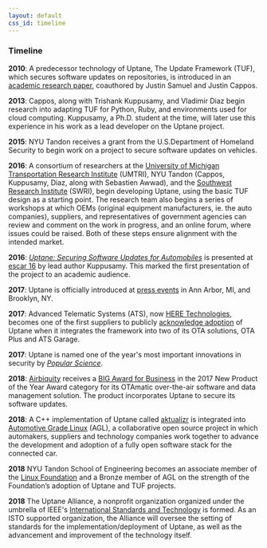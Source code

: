 ```yaml
---
layout: default
css_id: timeline
---
```


### Timeline

**2010**:  A predecessor technology of Uptane, The Update Framework (TUF), which
secures software updates on repositories, is introduced in an [academic research paper](papers/samuel_ccs_2010.pdf),
coauthored by Justin Samuel and Justin Cappos.

**2013**:  Cappos, along with Trishank Kuppusamy, and Vladimir Diaz begin research
into adapting TUF for Python, Ruby, and environments used
for cloud computing.  Kuppusamy, a Ph.D. student at the time, will later
use this experience in his work as a lead developer on the Uptane project.

**2015**: NYU Tandon receives a grant from the U.S.Department of Homeland Security
to begin work on a project to secure software updates on vehicles.

**2016**: A consortium of researchers at the [University of Michigan
Transportation Research Institute](http://www.umtri.umich.edu/) (UMTRI), NYU Tandon
(Cappos, Kuppusamy, Diaz, along with Sebastien Awwad), and the
[Southwest Research Institute](https://www.swri.org/) (SWRI),
begin developing Uptane, using the basic TUF design as a starting point. The research
team also begins a series of workshops at which OEMs (original equipment manufacturers,
ie. the auto companies), suppliers, and representatives of government agencies can
review and comment on the work in progress, and an online forum, where issues
could be raised. Both of these steps ensure alignment with
the intended market.

**2016**: [*Uptane: Securing Software Updates for Automobiles*](papers/kuppusamy_escar_16.pdf)
is presented at [escar 16](https://www.escar.info/escar-europe/history.html) by
lead author Kuppusamy. This
marked the first presentation of the project to an academic audience.

**2017**: Uptane is officially introduced at [press events](https://www.forbes.com/sites/leemathews/2017/01/19/uptane-will-protect-your-connected-car-from-hackers/#233b99d019be) in Ann Arbor, MI, and Brooklyn, NY.

**2017**: Advanced Telematic Systems (ATS), now [HERE Technologies](https://www.here.com/en),
becomes one of the first suppliers to publicly [acknowledge adoption](http://www.autoconnectedcar.com/2017/06/connected-car-news-marvell-telit-att-ats-continental-toyota-marvel-safe-drive-systems-cast-car2go-trimble/) of Uptane when it integrates the framework
into two of its OTA solutions, OTA Plus and ATS Garage.

**2017**: Uptane is named one of the year's most important innovations in
security by [*Popular Science*](https://www.popsci.com/top-security-innovations-2017).

**2018**: [Airbiquity](https://www.airbiquity.com) receives a
[BIG Award for Business](https://www.airbiquity.com/news/press-releases/airbiquity-otamatic-named-2017-new-product-year-business-intelligence-group) in the 2017 New Product of the Year Award category for its
OTAmatic over-the-air software and data management solution. The product
incorporates Uptane to secure its software updates.

**2018**: A C++ implementation of Uptane called [aktualizr](https://github.com/advancedtelematic/aktualizr)
is integrated into [Automotive Grade Linux](https://www.automotivelinux.org/) (AGL),
a collaborative open source project in which
automakers, suppliers and technology companies work together to advance the
development and adoption of a fully open software stack for the connected car.

**2018** NYU Tandon School of Engineering becomes an associate member of the
[Linux Foundation](https://www.linuxfoundation.org/) and a Bronze member of AGL
on the strength of the Foundation’s adoption of Uptane and TUF projects.

**2018** The Uptane Alliance, a nonprofit organization organized under the umbrella of
IEEE's [International Standards and Technology](https://ieee-isto.org/) is formed.
As an ISTO supported organization, the Alliance will oversee the setting of standards
for the implementation/deployment of Uptane, as well as the advancement and
improvement of the technology itself.
